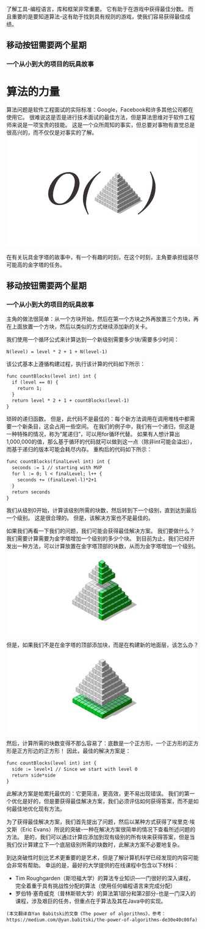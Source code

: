 
了解工具-编程语言，库和框架非常重要。 它有助于在游戏中获得最佳分数。 而且重要的是要知道算法-这有助于找到具有规则的游戏，使我们容易获得最佳成绩。
## 移动按钮需要两个星期
### 一个从小到大的项目的玩具故事
# 算法的力量

算法问题是软件工程面试的实际标准：Google，Facebook和许多其他公司都在使用它。 很难说这是否是进行技术面试的最佳方法，但是算法思维对于软件工程师来说是一项宝贵的技能。 这是一个众所周知的事实，但总要对事物有直觉总是很高兴的，而不仅仅是对事实的了解。
![](1*xMObXfqzCwzTgWYVFhXEnQ.png)

在有关玩具金字塔的故事中，有一个有趣的时刻，在这个时刻，主角要承担组装尽可能高的金字塔的任务。
## 移动按钮需要两个星期
### 一个从小到大的项目的玩具故事

主角的做法很简单：从一个方块开始，然后在第一个方块之外再放置三个方块，再在上面放置一个方块，然后以类似的方式继续添加新的关卡。

我们使用一个循环公式来计算达到一个新级别需要多少块/需要多少时间：
```
N(level) = level * 2 + 1 + N(level-1)
```

该公式基本上遵循构建过程，执行该计算的代码如下所示：
```
func countBlocks(level int) int {
  if (level == 0) {
    return 1;
  }
  return level * 2 + 1 + countBlocks(level-1)
}
```

琐碎的递归函数。 但是，此代码不是最佳的：每个新方法调用在调用堆栈中都需要一个新条目，这会占用一些空间。 在我们的例子中，我们有一个递归，但这是一种特殊的情况，称为“尾递归”，可以用for循环代替。 如果有人想计算出1,000,000的值，那么基于循环的代码就可以做到这一点（除非int可能会溢出），而基于递归的版本可能会耗尽内存。 重构后的代码如下所示：
```
func countBlocks(finalLevel int) int {
  seconds := 1 // starting with MVP
  for l := 0; l < finalLevel; l++ {
    seconds += (finalLevel-l)*2+1
  }
  return seconds
}
```

我们从级别0开始，计算该级别所需的块数，然后转到下一个级别，直到达到最后一个级别。 这是很合理的。 但是，该解决方案也不是最佳的。

如果我们再看一下我们的问题，我们可能会获得最佳解决方案。 我们要做什么？ 我们需要计算需要为金字塔增加一个级别的多少个块。 到目前为止，我们已经开发出一种方法，可以计算放置在金字塔顶部的块数，从而为金字塔增加一个级别。
![](1*r8J_q2YSP63E3mzpsGxh6A.png)

但是，如果我们不是在金字塔的顶部添加块，而是在构建新的地面层，该怎么办？
![](1*3fcU0fv3_QIawPLfOvsHVw.png)

然后，计算所需的块数变得不那么容易了：底数是一个正方形，一个正方形的正方形是正方形边的正方形！ 因此，最佳的解决方案是：
```
func countBlocks(level int) int {
  side := level+1 // Since we start with level 0
  return side*side
}
```

此解决方案是帕累托最优的：它更简洁，更高效，更不易出现错误。 我们的第一个优化是好的，但是要获得最佳解决方案，我们必须评估如何获得答案，而不是如何最佳地优化现有方法。

为了获得最佳解决方案，我们首先提出了问题，然后以某种方式获得了埃里克·埃文斯（Eric Evans）所说的突破-一种在解决方案很简单的情况下查看所述问题的方法。 是的，我们可以通过计算应添加到现有级别的所有块来获得答案，但是当我们仅计算建立下一个底层级别所需的块数时，此解决方案不必要地复杂。

到达突破性时刻比艺术更重要的是艺术，但是了解计算机科学已经发现的内容可能会非常有帮助。 幸运的是，最好的大学提供的在线课程中包含以下材料：
+ Tim Roughgarden（斯坦福大学）的算法专业知识—一门很好的深入课程，完全着重于具有挑战性分配的算法（使用任何编程语言来完成分配）
+ 罗伯特·塞奇威克（普林斯顿大学）的算法第1部分和第2部分-也是一门深入的课程，涉及艰巨的任务，但重点在于算法及其在Java中的实现。
```
(本文翻译自Yan Babitski的文章《The power of algorithms》，参考：https://medium.com/@yan.babitski/the-power-of-algorithms-de30e40c00fa)
```
